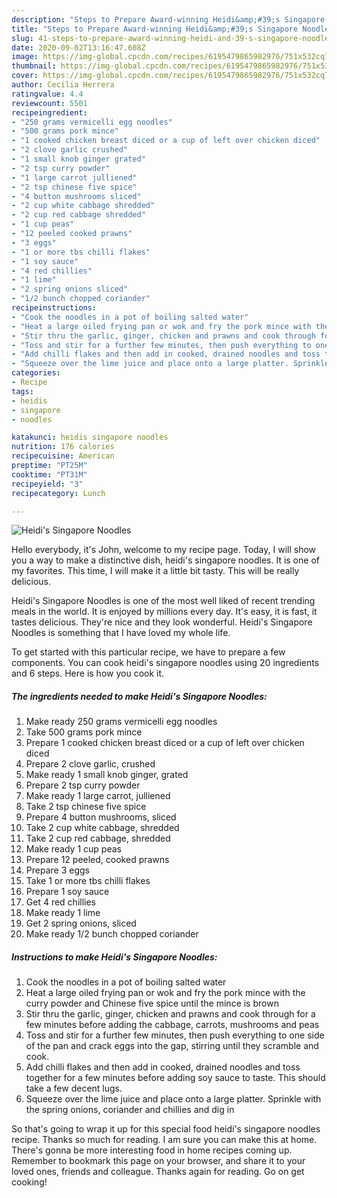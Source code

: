 ```yaml
---
description: "Steps to Prepare Award-winning Heidi&amp;#39;s Singapore Noodles"
title: "Steps to Prepare Award-winning Heidi&amp;#39;s Singapore Noodles"
slug: 41-steps-to-prepare-award-winning-heidi-and-39-s-singapore-noodles
date: 2020-09-02T13:16:47.608Z
image: https://img-global.cpcdn.com/recipes/6195479865982976/751x532cq70/heidis-singapore-noodles-recipe-main-photo.jpg
thumbnail: https://img-global.cpcdn.com/recipes/6195479865982976/751x532cq70/heidis-singapore-noodles-recipe-main-photo.jpg
cover: https://img-global.cpcdn.com/recipes/6195479865982976/751x532cq70/heidis-singapore-noodles-recipe-main-photo.jpg
author: Cecilia Herrera
ratingvalue: 4.4
reviewcount: 5501
recipeingredient:
- "250 grams vermicelli egg noodles"
- "500 grams pork mince"
- "1 cooked chicken breast diced or a cup of left over chicken diced"
- "2 clove garlic crushed"
- "1 small knob ginger grated"
- "2 tsp curry powder"
- "1 large carrot julliened"
- "2 tsp chinese five spice"
- "4 button mushrooms sliced"
- "2 cup white cabbage shredded"
- "2 cup red cabbage shredded"
- "1 cup peas"
- "12 peeled cooked prawns"
- "3 eggs"
- "1 or more tbs chilli flakes"
- "1 soy sauce"
- "4 red chillies"
- "1 lime"
- "2 spring onions sliced"
- "1/2 bunch chopped coriander"
recipeinstructions:
- "Cook the noodles in a pot of boiling salted water"
- "Heat a large oiled frying pan or wok and fry the pork mince with the curry powder and Chinese five spice until the mince is brown"
- "Stir thru the garlic, ginger, chicken and prawns and cook through for a few minutes before adding the cabbage, carrots, mushrooms and peas"
- "Toss and stir for a further few minutes, then push everything to one side of the pan and crack eggs into the gap, stirring until they scramble and cook."
- "Add chilli flakes and then add in cooked, drained noodles and toss together for a few minutes before adding soy sauce to taste. This should take a few decent lugs."
- "Squeeze over the lime juice and place onto a large platter. Sprinkle with the spring onions, coriander and chillies and dig in"
categories:
- Recipe
tags:
- heidis
- singapore
- noodles

katakunci: heidis singapore noodles 
nutrition: 176 calories
recipecuisine: American
preptime: "PT25M"
cooktime: "PT31M"
recipeyield: "3"
recipecategory: Lunch

---
```



![Heidi&#39;s Singapore Noodles](https://img-global.cpcdn.com/recipes/6195479865982976/751x532cq70/heidis-singapore-noodles-recipe-main-photo.jpg)

Hello everybody, it's John, welcome to my recipe page. Today, I will show you a way to make a distinctive dish, heidi&#39;s singapore noodles. It is one of my favorites. This time, I will make it a little bit tasty. This will be really delicious.

Heidi&#39;s Singapore Noodles is one of the most well liked of recent trending meals in the world. It is enjoyed by millions every day. It's easy, it is fast, it tastes delicious. They're nice and they look wonderful. Heidi&#39;s Singapore Noodles is something that I have loved my whole life.




To get started with this particular recipe, we have to prepare a few components. You can cook heidi&#39;s singapore noodles using 20 ingredients and 6 steps. Here is how you cook it.

<!--inarticleads1-->

##### The ingredients needed to make Heidi&#39;s Singapore Noodles:

1. Make ready 250 grams vermicelli egg noodles
1. Take 500 grams pork mince
1. Prepare 1 cooked chicken breast diced or a cup of left over chicken diced
1. Prepare 2 clove garlic, crushed
1. Make ready 1 small knob ginger, grated
1. Prepare 2 tsp curry powder
1. Make ready 1 large carrot, julliened
1. Take 2 tsp chinese five spice
1. Prepare 4 button mushrooms, sliced
1. Take 2 cup white cabbage, shredded
1. Take 2 cup red cabbage, shredded
1. Make ready 1 cup peas
1. Prepare 12 peeled, cooked prawns
1. Prepare 3 eggs
1. Take 1 or more tbs chilli flakes
1. Prepare 1 soy sauce
1. Get 4 red chillies
1. Make ready 1 lime
1. Get 2 spring onions, sliced
1. Make ready 1/2 bunch chopped coriander




<!--inarticleads2-->

##### Instructions to make Heidi&#39;s Singapore Noodles:

1. Cook the noodles in a pot of boiling salted water
1. Heat a large oiled frying pan or wok and fry the pork mince with the curry powder and Chinese five spice until the mince is brown
1. Stir thru the garlic, ginger, chicken and prawns and cook through for a few minutes before adding the cabbage, carrots, mushrooms and peas
1. Toss and stir for a further few minutes, then push everything to one side of the pan and crack eggs into the gap, stirring until they scramble and cook.
1. Add chilli flakes and then add in cooked, drained noodles and toss together for a few minutes before adding soy sauce to taste. This should take a few decent lugs.
1. Squeeze over the lime juice and place onto a large platter. Sprinkle with the spring onions, coriander and chillies and dig in




So that's going to wrap it up for this special food heidi&#39;s singapore noodles recipe. Thanks so much for reading. I am sure you can make this at home. There's gonna be more interesting food in home recipes coming up. Remember to bookmark this page on your browser, and share it to your loved ones, friends and colleague. Thanks again for reading. Go on get cooking!
